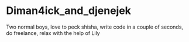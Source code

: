 # Diman4ick_and_djenejek
Two normal boys, love to peck shisha, write code in a couple of seconds, do freelance, relax with the help of Lily
